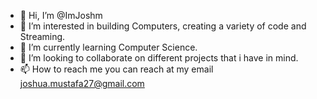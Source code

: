 - 👋 Hi, I’m @ImJoshm
- 👀 I’m interested in building Computers, creating a variety of code and Streaming.
- 🌱 I’m currently learning Computer Science.
- 💞️ I’m looking to collaborate on different projects that i have in mind. 
- 📫 How to reach me you can reach at my email joshua.mustafa27@gmail.com

<!---
ImJoshm/ImJoshm is a ✨ special ✨ repository because its `README.md` (this file) appears on your GitHub profile.
You can click the Preview link to take a look at your changes.
--->
